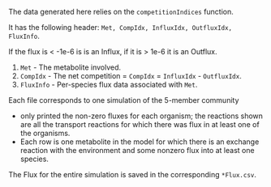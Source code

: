 The data generated here relies on the `competitionIndices` function.

It has the following header:  `Met, CompIdx, InfluxIdx, OutfluxIdx, FluxInfo`.

If the flux is < -1e-6 is is an Influx, if it is > 1e-6 it is an Outflux.

1. `Met` - The metabolite involved.
1. `CompIdx` - The net competition = `CompIdx` = `InfluxIdx` - `OutfluxIdx`.
1. `FluxInfo` - Per-species flux data associated with `Met`.


Each file corresponds to one simulation of the 5-member community
 - only printed the non-zero fluxes for each
organism; the reactions shown are all the transport reactions
for which there was flux in at least one of the organisms.
 - Each row is one metabolite in the model for which there is an exchange reaction with the environment and some nonzero flux into at least one species.

The Flux for the entire simulation is saved in the corresponding ``*Flux.csv``.
